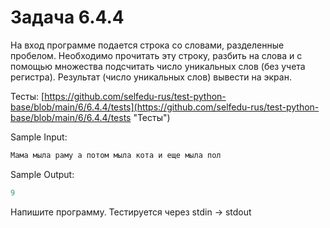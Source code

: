# Задача 6.4.4

На вход программе подается строка со словами, разделенные пробелом. Необходимо прочитать эту строку, разбить на слова и с помощью множества подсчитать число уникальных слов (без учета регистра). Результат (число уникальных слов) вывести на экран.

Тесты: [https://github.com/selfedu-rus/test-python-base/blob/main/6/6.4.4/tests](https://github.com/selfedu-rus/test-python-base/blob/main/6/6.4.4/tests "Тесты")

Sample Input:

```python
Мама мыла раму а потом мыла кота и еще мыла пол
```

Sample Output:

```python
9
```

Напишите программу. Тестируется через stdin → stdout
